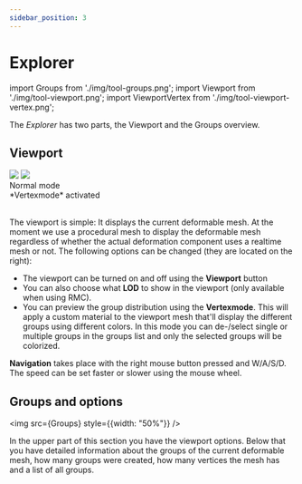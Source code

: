 ```yaml
---
sidebar_position: 3
---
```


# Explorer

import Groups from './img/tool-groups.png';
import Viewport from './img/tool-viewport.png';
import ViewportVertex from './img/tool-viewport-vertex.png';

The *Explorer* has two parts, the Viewport and the Groups overview.

## Viewport

<div style={{display: "flex", maxWidth: "100%"}}>
    <img src={Viewport} style={{width: "50%"}} />
    <img src={ViewportVertex} style={{width: "50%"}} />
</div>
<div style={{display: "flex", maxWidth: "100%"}}>
    <div style={{width: "50%"}}>Normal mode</div>
    <div style={{width: "50%"}}>*Vertexmode* activated</div>
</div>
<br/>

The viewport is simple: It displays the current deformable mesh. At the moment we use a procedural mesh to display the deformable mesh regardless of whether the actual deformation component uses a realtime mesh or not. The following options can be changed (they are located on the right):
- The viewport can be turned on and off using the **Viewport** button 
- You can also choose what **LOD** to show in the viewport (only available when using RMC).
- You can preview the group distribution using the **Vertexmode**. This will apply a custom material to the viewport mesh that'll display the different groups using different colors. In this mode you can de-/select single or multiple groups in the groups list and only the selected groups will be colorized.

**Navigation** takes place with the right mouse button pressed and W/A/S/D. The speed can be set faster or slower using the mouse wheel.

## Groups and options

<img src={Groups} style={{width:  "50%"}} />

In the upper part of this section you have the viewport options. Below that you have detailed information about the groups of the current deformable mesh, how many groups were created, how many vertices the mesh has and a list of all groups.